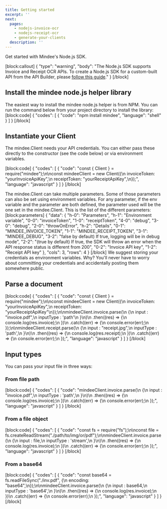 ```yaml
---
title: Getting started
excerpt: ''
next:
  pages:
    - nodejs-invoice-ocr
    - nodejs-receipt-ocr
    - generate-your-clients
  description: ''
---
```

Get started with Mindee's Node.js SDK.


[block:callout]
{
  "type": "warning",
  "body": "The Node.js SDK supports Invoice and Receipt OCR APIs. To create a Node.js SDK for a custom-built API from the API Builder, please [follow this guide](doc:generate-your-clients)."
}
[/block]
## Install the mindee node.js helper library
 

The easiest way to install the mindee node.js helper is from NPM. You can run the command below from your project directory to install the library:
[block:code]
{
  "codes": [
    {
      "code": "npm install mindee",
      "language": "shell"
    }
  ]
}
[/block]
 

## Instantiate your Client
 

The mindee.Client needs your API credentials. You can either pass these directly to the constructor (see the code below) or via environment variables.

[block:code]
{
  "codes": [
    {
      "code": "const { Client } = require(\"mindee\");\n\nconst mindeeClient = new Client({\n  invoiceToken: \"yourInvoiceApiKey\",\n  receiptToken: \"yourReceiptApiKey\",\n});",
      "language": "javascript"
    }
  ]
}
[/block]
 

The mindee.Client can take multiple parameters. Some of those parameters can also be set using environment variables. For any parameter, if the env variable and the parameter are both defined, the parameter used will be the one set in the mindee.Client. This is the list of the different parameters:
[block:parameters]
{
  "data": {
    "h-0": "Parameters",
    "h-1": "Environment variable",
    "0-0": "invoiceToken",
    "1-0": "receiptToken",
    "4-0": "debug",
    "3-0": "debug",
    "2-0": "throwOnError",
    "h-2": "Details",
    "0-1": "MINDEE_INVOICE_TOKEN",
    "1-1": "MINDEE_RECEIPT_TOKEN",
    "3-1": "MINDEE_DEBUG",
    "3-2": "false by default) If true, logging will be in debug mode",
    "2-2": "(true by default) If true, the SDK will throw an error when the API response status is different from 200",
    "0-2": "Invoice API key",
    "1-2": "Receipt API key"
  },
  "cols": 3,
  "rows": 4
}
[/block]
We suggest storing your credentials as environment variables. Why? You'll never have to worry about committing your credentials and accidentally posting them somewhere public.

## Parse a document
[block:code]
{
  "codes": [
    {
      "code": "const { Client } = require(\"mindee\");\n\nconst mindeeClient = new Client({\n  invoiceToken: \"yourInvoiceApiKey\",\n  receiptToken: \"yourReceiptApiKey\"\n});\n\nmindeeClient.invoice.parse(\n    {\n        input : \"invoice.pdf\",\n        inputType : 'path'\n    }\n)\n    .then((res) => {\n        console.log(res.invoice);\n    })\n    .catch((err) => {\n        console.error(err);\n    });\n\nmindeeClient.receipt.parse(\n    {\n        input : \"receipt.jpg\",\n        inputType : 'path',\n    }\n)\n    .then((res) => {\n        console.log(res.receipt);\n    })\n    .catch((err) => {\n        console.error(err);\n    });",
      "language": "javascript"
    }
  ]
}
[/block]
## Input types

You can pass your input file in three ways:

### From file path

[block:code]
{
  "codes": [
    {
      "code": "mindeeClient.invoice.parse(\n    {\n        input : \"invoice.pdf\",\n        inputType : 'path',\n    }\n)\n    .then((res) => {\n        console.log(res.invoice);\n    })\n    .catch((err) => {\n        console.error(err);\n    });",
      "language": "javascript"
    }
  ]
}
[/block]
### From a file object

[block:code]
{
  "codes": [
    {
      "code": "const fs = require(\"fs\");\n\nconst file = fs.createReadStream(\"./path/to/img/or/pdf\");\n\nmindeeClient.invoice.parse(\n    {\n        input : file,\n        inputType : 'stream',\n    }\n)\n    .then((res) => {\n        console.log(res.invoice);\n    })\n    .catch((err) => {\n        console.error(err);\n    });",
      "language": "javascript"
    }
  ]
}
[/block]
### From a base64
[block:code]
{
  "codes": [
    {
      "code": "const base64 = fs.readFileSync(\"./inv.pdf\", {\n  encoding: \"base64\",\n});\n\nmindeeClient.invoice.parse(\n    {\n        input : base64,\n        inputType : 'base64',\n    }\n)\n    .then((res) => {\n        console.log(res.invoice);\n    })\n    .catch((err) => {\n        console.error(err);\n    });",
      "language": "javascript"
    }
  ]
}
[/block]